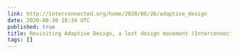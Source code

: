 ```yaml
---
link: http://interconnected.org/home/2020/08/26/adaptive_design
date: 2020-08-30 18:34 UTC
published: true
title: Revisiting Adaptive Design, a lost design movement (Interconnected)
tags: []
---
```



